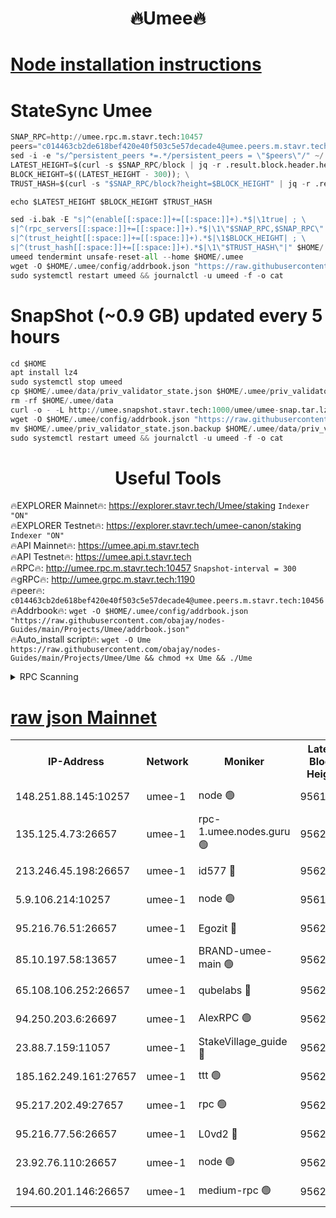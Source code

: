 <h1 align="center"> 🔥Umee🔥</h1>


[Node installation instructions](https://github.com/obajay/nodes-Guides/tree/main/Projects/Umee)
=
# StateSync Umee
```python
SNAP_RPC=http://umee.rpc.m.stavr.tech:10457
peers="c014463cb2de618bef420e40f503c5e57decade4@umee.peers.m.stavr.tech:10456"
sed -i -e "s/^persistent_peers *=.*/persistent_peers = \"$peers\"/" ~/.umee/config/config.toml
LATEST_HEIGHT=$(curl -s $SNAP_RPC/block | jq -r .result.block.header.height); \
BLOCK_HEIGHT=$((LATEST_HEIGHT - 300)); \
TRUST_HASH=$(curl -s "$SNAP_RPC/block?height=$BLOCK_HEIGHT" | jq -r .result.block_id.hash)

echo $LATEST_HEIGHT $BLOCK_HEIGHT $TRUST_HASH

sed -i.bak -E "s|^(enable[[:space:]]+=[[:space:]]+).*$|\1true| ; \
s|^(rpc_servers[[:space:]]+=[[:space:]]+).*$|\1\"$SNAP_RPC,$SNAP_RPC\"| ; \
s|^(trust_height[[:space:]]+=[[:space:]]+).*$|\1$BLOCK_HEIGHT| ; \
s|^(trust_hash[[:space:]]+=[[:space:]]+).*$|\1\"$TRUST_HASH\"|" $HOME/.umee/config/config.toml
umeed tendermint unsafe-reset-all --home $HOME/.umee
wget -O $HOME/.umee/config/addrbook.json "https://raw.githubusercontent.com/obajay/nodes-Guides/main/Projects/Umee/addrbook.json"
sudo systemctl restart umeed && journalctl -u umeed -f -o cat
```
# SnapShot (~0.9 GB) updated every 5 hours
```python
cd $HOME
apt install lz4
sudo systemctl stop umeed
cp $HOME/.umee/data/priv_validator_state.json $HOME/.umee/priv_validator_state.json.backup
rm -rf $HOME/.umee/data
curl -o - -L http://umee.snapshot.stavr.tech:1000/umee/umee-snap.tar.lz4 | lz4 -c -d - | tar -x -C $HOME/.umee --strip-components 2
wget -O $HOME/.umee/config/addrbook.json "https://raw.githubusercontent.com/obajay/nodes-Guides/main/Projects/Umee/addrbook.json"
mv $HOME/.umee/priv_validator_state.json.backup $HOME/.umee/data/priv_validator_state.json
sudo systemctl restart umeed && journalctl -u umeed -f -o cat
```
 <h1 align="center"> Useful Tools</h1>

🔥EXPLORER Mainnet🔥:      https://explorer.stavr.tech/Umee/staking             `Indexer "ON"` \
🔥EXPLORER Testnet🔥:        https://explorer.stavr.tech/umee-canon/staking      `Indexer "ON"` \
🔥API Mainnet🔥:                   https://umee.api.m.stavr.tech \
🔥API Testnet🔥:                     https://umee.api.t.stavr.tech \
🔥RPC🔥:                                   http://umee.rpc.m.stavr.tech:10457                     `Snapshot-interval = 300` \
🔥gRPC🔥:                              http://umee.grpc.m.stavr.tech:1190 \
🔥peer🔥:                     `c014463cb2de618bef420e40f503c5e57decade4@umee.peers.m.stavr.tech:10456` \
🔥Addrbook🔥:    ```wget -O $HOME/.umee/config/addrbook.json "https://raw.githubusercontent.com/obajay/nodes-Guides/main/Projects/Umee/addrbook.json"``` \
🔥Auto_install script🔥: ```wget -O Ume https://raw.githubusercontent.com/obajay/nodes-Guides/main/Projects/Umee/Ume && chmod +x Ume && ./Ume```

<details>
<summary>RPC Scanning</summary>

<h2 align="center"> We scan nodes in real time every 4 hours. And we provide the final result of RPC endpoints.
We cannot influence the operation of these nodes in any way. </h2>


```python
If Voting Power is higher than 0 --> then the Node is a validator of the network and may be subject to attack and be a potential threat to the chain.
```
```python
We marked such validators with a red symbol
```

</details>

[raw json Mainnet](https://rpc-check.umeem.stavr.tech/umeem/rpc-umeem-result.json)
=



<table><tr><th>IP-Address</th><th>Network</th><th>Moniker</th><th>Latest Block Height</th><th>Earliest Block Height</th><th>Catching Up</th><th>Tx Index</th><th>Voting Power</th><th>Scan Time</th></tr><tr><td>148.251.88.145:10257</td><td>umee-1</td><td>node 🟢</td><td>9561500</td><td>5050395</td><td>False</td><td>on</td><td>0</td><td>2023-12-06T19:56:48.234582088UTC</td></tr><tr><td>135.125.4.73:26657</td><td>umee-1</td><td>rpc-1.umee.nodes.guru 🟢</td><td>9562913</td><td>5167386</td><td>False</td><td>on</td><td>0</td><td>2023-12-06T19:58:22.226940485UTC</td></tr><tr><td>213.246.45.198:26657</td><td>umee-1</td><td>id577 🔴</td><td>9562898</td><td>7100001</td><td>False</td><td>on</td><td>35122772</td><td>2023-12-06T19:56:50.653711961UTC</td></tr><tr><td>5.9.106.214:10257</td><td>umee-1</td><td>node 🟢</td><td>9561500</td><td>7942001</td><td>False</td><td>on</td><td>0</td><td>2023-12-06T19:57:52.729650250UTC</td></tr><tr><td>95.216.76.51:26657</td><td>umee-1</td><td>Egozit 🔴</td><td>9562913</td><td>8262001</td><td>False</td><td>off</td><td>38069169</td><td>2023-12-06T19:58:21.840301673UTC</td></tr><tr><td>85.10.197.58:13657</td><td>umee-1</td><td>BRAND-umee-main 🟢</td><td>9562901</td><td>8427832</td><td>False</td><td>on</td><td>0</td><td>2023-12-06T19:57:08.109904129UTC</td></tr><tr><td>65.108.106.252:26657</td><td>umee-1</td><td>qubelabs 🔴</td><td>9562902</td><td>8825432</td><td>False</td><td>on</td><td>37175238</td><td>2023-12-06T19:57:10.531575573UTC</td></tr><tr><td>94.250.203.6:26697</td><td>umee-1</td><td>AlexRPC 🟢</td><td>9562900</td><td>8910001</td><td>False</td><td>on</td><td>0</td><td>2023-12-06T19:57:01.707097128UTC</td></tr><tr><td>23.88.7.159:11057</td><td>umee-1</td><td>StakeVillage_guide 🔴</td><td>9562908</td><td>9137726</td><td>False</td><td>on</td><td>1316452</td><td>2023-12-06T19:57:46.281698243UTC</td></tr><tr><td>185.162.249.161:27657</td><td>umee-1</td><td>ttt 🟢</td><td>9562906</td><td>9321953</td><td>False</td><td>on</td><td>0</td><td>2023-12-06T19:57:37.861059847UTC</td></tr><tr><td>95.217.202.49:27657</td><td>umee-1</td><td>rpc 🟢</td><td>9562906</td><td>9440090</td><td>False</td><td>on</td><td>0</td><td>2023-12-06T19:57:37.623805893UTC</td></tr><tr><td>95.216.77.56:26657</td><td>umee-1</td><td>L0vd2 🔴</td><td>9562915</td><td>9462915</td><td>False</td><td>off</td><td>37851120</td><td>2023-12-06T19:58:39.531238210UTC</td></tr><tr><td>23.92.76.110:26657</td><td>umee-1</td><td>node 🟢</td><td>9562919</td><td>9468001</td><td>False</td><td>on</td><td>0</td><td>2023-12-06T19:58:58.929528581UTC</td></tr><tr><td>194.60.201.146:26657</td><td>umee-1</td><td>medium-rpc 🟢</td><td>9562900</td><td>9484365</td><td>False</td><td>on</td><td>0</td><td>2023-12-06T19:56:59.272896998UTC</td></tr></table>